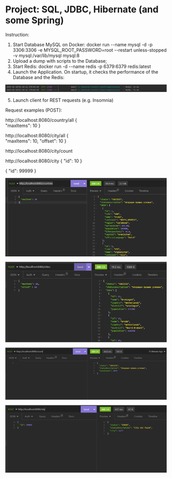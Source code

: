 # Project: SQL, JDBC, Hibernate (and some Spring)

Instruction:
1) Start Database MySQL on Docker:
   docker run --name mysql -d -p 3306:3306 -e MYSQL_ROOT_PASSWORD=root --restart unless-stopped -v mysql:/var/lib/mysql mysql:8
2) Upload a dump with scripts to the Database;
3) Start Redis:
   docker run -d --name redis -p 6379:6379 redis:latest
4) Launch the Application. On startup, it checks the performance of the Database and the Redis:

![alt text](https://github.com/Gluk87/ru.javarush.sultangulov.country/blob/dev/img/screen_redis.png)

5) Launch client for REST requests (e.g. Insomnia)

Request examples (POST):

http://localhost:8080/country/all
{	
	"maxItems": 10
}


http://localhost:8080/city/all
{	
	"maxItems": 10,
	"offset": 10
}

http://localhost:8080/city/count

http://localhost:8080/city
{
"id": 10
}

{
"id": 99999
}

![alt text](https://github.com/Gluk87/ru.javarush.sultangulov.country/blob/dev/img/screen_country.png)

![alt text](https://github.com/Gluk87/ru.javarush.sultangulov.country/blob/dev/img/screen_city.png)

![alt text](https://github.com/Gluk87/ru.javarush.sultangulov.country/blob/dev/img/screen_count.png)

![alt text](https://github.com/Gluk87/ru.javarush.sultangulov.country/blob/dev/img/screen_error.png)